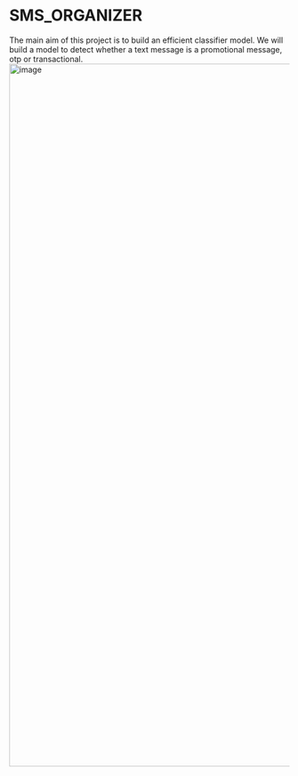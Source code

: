 # SMS_ORGANIZER
The main aim of this project is to build an efficient classifier model. We will build a  model to detect whether a text message is a promotional message, otp or transactional.
<img width="1265" alt="image" src="https://github.com/user-attachments/assets/06d7113f-b2db-42fb-aeec-c75c22e5714c">
